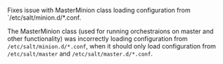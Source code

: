 Fixes issue with MasterMinion class loading configuration from `/etc/salt/minion.d/*.conf.

The MasterMinion class (used for running orchestraions on master and other functionality) was incorrectly loading configuration from `/etc/salt/minion.d/*.conf`, when it should only load configuration from `/etc/salt/master` and `/etc/salt/master.d/*.conf`.
